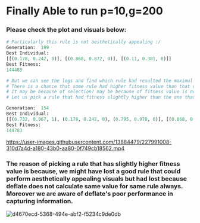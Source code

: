 # Finally Able to run p=10,g=200

### Please check the plot and visuals below:

```python
# Particularly this rule is not aesthetically appealing :/
Generation:  199
Best Individual: 
[[(0.178, 0.242, 0)], [(0.868, 0.872, 0)], [(0.11, 0.301, 0)]]
Best Fitness: 
144485

# But we can see the logs and find which rule had resulted the maximul fitness?
# There is a chance that some rule had higher fitness value than that of final best, right?
# It may be because of selection? may be because of fitness value is not same for the same rule always?
# Let us pick a rule that had fitness slightly higher than the one that we had found, and the rule that stays near to the best found rule is:

Generation:  154
Best Individual: 
[[(0.732, 0.967, 1), (0.178, 0.242, 0), (0.795, 0.978, 0)], [(0.868, 0.872, 0)], [(0.127, 0.24, 1)]]
Best Fitness: 
144783
```


https://user-images.githubusercontent.com/13884479/227991008-310d7a4d-a180-43b0-aa80-0f749cb18562.mp4




### The reason of picking a rule that has slightly higher fitness value is because, we might have lost a good rule that could perform aesthetically appealing visuals but had lost because deflate does not calculate same value for same rule always. Moreover we are aware of deflate's poor performance in capturing information.

![d4670ecd-5368-494e-abf2-f5234c9de0db](https://user-images.githubusercontent.com/13884479/227911036-9cf2ae15-1f1d-4c60-9277-025a6e6e6f48.png)

